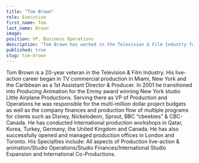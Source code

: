 ```yaml
---
title: "Tom Brown"
role: Executive
first_name: Tom
last_name: Brown
image:
position: VP, Business Operations
description: "​Tom Brown has worked in the Television & Film Industry for over 20 years."
published: true
slug: tom-brown
---
```


Tom Brown is a 20-year veteran in the Television & Film Industry. His live-action career began in TV commercial production in Miami, New York and the Caribbean as a 1st Assistant Director & Producer. In 2001 he transitioned into Producing Animation for the Emmy award winning New York studio Little Airplane Productions. Serving there as VP of Production and Operations he was responsible for the multi-million dollar project budgets as well as the company finances and production flow of multiple programs for clients such as Disney, Nickelodeon, Sprout, BBC “cbeebies” & CBC-Canada. He has conducted International production workshops in Qatar, Korea, Turkey, Germany, the United Kingdom and Canada. He has also successfully opened and managed production offices in London and Toronto. His Specialties include: All aspects of Production live-action & animation/Studio Operations/Studio Finances/International Studio Expansion and International Co-Productions.

